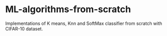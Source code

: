 # ML-algorithms-from-scratch

Implementations of K means, Knn and SoftMax classifier from scratch with CIFAR-10 dataset. 
